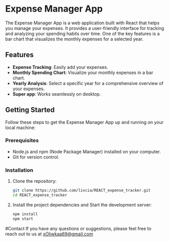 # Expense Manager App

The Expense Manager App is a web application built with React that helps you manage your expenses. It provides a user-friendly interface for tracking and analyzing your spending habits over time. One of the key features is a bar chart that visualizes the monthly expenses for a selected year.

## Features

- **Expense Tracking**: Easily add your expenses.
- **Monthly Spending Chart**: Visualize your monthly expenses in a bar chart.
- **Yearly Analysis**: Select a specific year for a comprehensive overview of your expenses.
- **Super app**: Works seamlessly on desktop.

## Getting Started

Follow these steps to get the Expense Manager App up and running on your local machine:

### Prerequisites

- Node.js and npm (Node Package Manager) installed on your computer.
- Git for version control.

### Installation

1. Clone the repository:

   ```bash
   git clone https://github.com/livcia/REACT_expense_tracker.git
   cd REACT_expense_tracker

2. Install the project dependencies and Start the development server:

   ```bash
   npm install
   npm start
   ```

#Contact
If you have any questions or suggestions, please feel free to reach out to us at xOliwkaa69@gmail.com

